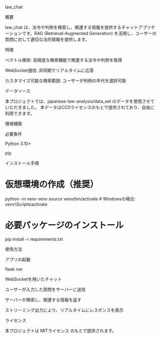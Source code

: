 law_chat

概要

law_chat は、法令や判例を検索し、関連する情報を提供するチャットアプリケーションです。RAG (Retrieval-Augmented Generation) を活用し、ユーザーの質問に対して適切な法的情報を提供します。

特徴

ベクトル検索: 高精度な検索機能で関連する法令や判例を取得

WebSocket通信: 非同期でリアルタイムに応答

カスタマイズ可能な検索範囲: ユーザーが判例の年代を選択可能

データソース

本プロジェクトでは、japanese-law-analysis/data_set のデータを使用させていただきました。
本データはCC0ライセンスのもとで提供されており、自由に利用できます。

環境構築

必要条件

Python 3.10+

pip

インストール手順

# 仮想環境の作成（推奨）
python -m venv venv
source venv/bin/activate  # Windowsの場合: venv\Scripts\activate

# 必要パッケージのインストール
pip install -r requirements.txt

使用方法

アプリの起動

flask run

WebSocketを用いたチャット

ユーザーが入力した質問をサーバーに送信

サーバーが検索し、関連する情報を返す

ストリーミング出力により、リアルタイムにレスポンスを表示

ライセンス

本プロジェクトは MITライセンス のもとで提供されます。

